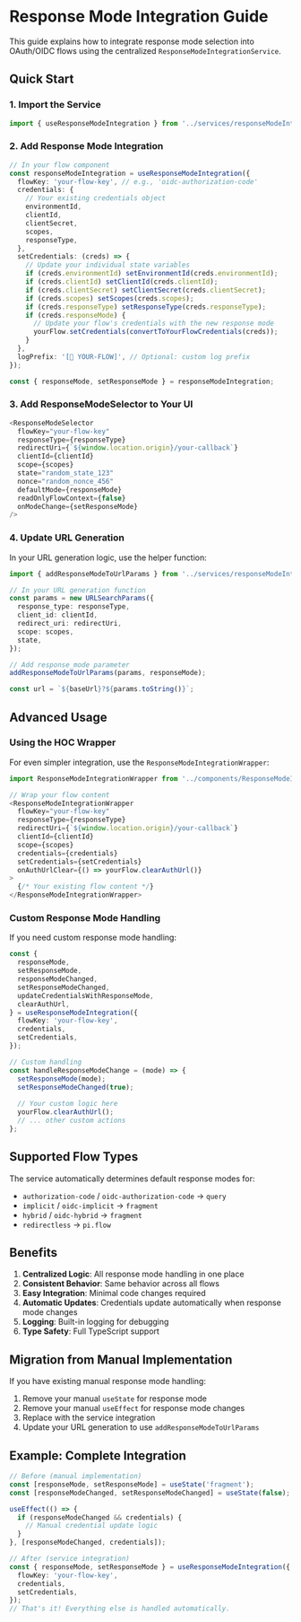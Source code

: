 # Response Mode Integration Guide

This guide explains how to integrate response mode selection into OAuth/OIDC flows using the centralized `ResponseModeIntegrationService`.

## Quick Start

### 1. Import the Service

```typescript
import { useResponseModeIntegration } from '../services/responseModeIntegrationService';
```

### 2. Add Response Mode Integration

```typescript
// In your flow component
const responseModeIntegration = useResponseModeIntegration({
  flowKey: 'your-flow-key', // e.g., 'oidc-authorization-code'
  credentials: {
    // Your existing credentials object
    environmentId,
    clientId,
    clientSecret,
    scopes,
    responseType,
  },
  setCredentials: (creds) => {
    // Update your individual state variables
    if (creds.environmentId) setEnvironmentId(creds.environmentId);
    if (creds.clientId) setClientId(creds.clientId);
    if (creds.clientSecret) setClientSecret(creds.clientSecret);
    if (creds.scopes) setScopes(creds.scopes);
    if (creds.responseType) setResponseType(creds.responseType);
    if (creds.responseMode) {
      // Update your flow's credentials with the new response mode
      yourFlow.setCredentials(convertToYourFlowCredentials(creds));
    }
  },
  logPrefix: '[🔀 YOUR-FLOW]', // Optional: custom log prefix
});

const { responseMode, setResponseMode } = responseModeIntegration;
```

### 3. Add ResponseModeSelector to Your UI

```typescript
<ResponseModeSelector
  flowKey="your-flow-key"
  responseType={responseType}
  redirectUri={`${window.location.origin}/your-callback`}
  clientId={clientId}
  scope={scopes}
  state="random_state_123"
  nonce="random_nonce_456"
  defaultMode={responseMode}
  readOnlyFlowContext={false}
  onModeChange={setResponseMode}
/>
```

### 4. Update URL Generation

In your URL generation logic, use the helper function:

```typescript
import { addResponseModeToUrlParams } from '../services/responseModeIntegrationService';

// In your URL generation function
const params = new URLSearchParams({
  response_type: responseType,
  client_id: clientId,
  redirect_uri: redirectUri,
  scope: scopes,
  state,
});

// Add response_mode parameter
addResponseModeToUrlParams(params, responseMode);

const url = `${baseUrl}?${params.toString()}`;
```

## Advanced Usage

### Using the HOC Wrapper

For even simpler integration, use the `ResponseModeIntegrationWrapper`:

```typescript
import ResponseModeIntegrationWrapper from '../components/ResponseModeIntegrationWrapper';

// Wrap your flow content
<ResponseModeIntegrationWrapper
  flowKey="your-flow-key"
  responseType={responseType}
  redirectUri={`${window.location.origin}/your-callback`}
  clientId={clientId}
  scope={scopes}
  credentials={credentials}
  setCredentials={setCredentials}
  onAuthUrlClear={() => yourFlow.clearAuthUrl()}
>
  {/* Your existing flow content */}
</ResponseModeIntegrationWrapper>
```

### Custom Response Mode Handling

If you need custom response mode handling:

```typescript
const {
  responseMode,
  setResponseMode,
  responseModeChanged,
  setResponseModeChanged,
  updateCredentialsWithResponseMode,
  clearAuthUrl,
} = useResponseModeIntegration({
  flowKey: 'your-flow-key',
  credentials,
  setCredentials,
});

// Custom handling
const handleResponseModeChange = (mode) => {
  setResponseMode(mode);
  setResponseModeChanged(true);
  
  // Your custom logic here
  yourFlow.clearAuthUrl();
  // ... other custom actions
};
```

## Supported Flow Types

The service automatically determines default response modes for:

- `authorization-code` / `oidc-authorization-code` → `query`
- `implicit` / `oidc-implicit` → `fragment`
- `hybrid` / `oidc-hybrid` → `fragment`
- `redirectless` → `pi.flow`

## Benefits

1. **Centralized Logic**: All response mode handling in one place
2. **Consistent Behavior**: Same behavior across all flows
3. **Easy Integration**: Minimal code changes required
4. **Automatic Updates**: Credentials update automatically when response mode changes
5. **Logging**: Built-in logging for debugging
6. **Type Safety**: Full TypeScript support

## Migration from Manual Implementation

If you have existing manual response mode handling:

1. Remove your manual `useState` for response mode
2. Remove your manual `useEffect` for response mode changes
3. Replace with the service integration
4. Update your URL generation to use `addResponseModeToUrlParams`

## Example: Complete Integration

```typescript
// Before (manual implementation)
const [responseMode, setResponseMode] = useState('fragment');
const [responseModeChanged, setResponseModeChanged] = useState(false);

useEffect(() => {
  if (responseModeChanged && credentials) {
    // Manual credential update logic
  }
}, [responseModeChanged, credentials]);

// After (service integration)
const { responseMode, setResponseMode } = useResponseModeIntegration({
  flowKey: 'your-flow-key',
  credentials,
  setCredentials,
});
// That's it! Everything else is handled automatically.
```
